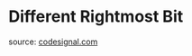 <h1>Different Rightmost Bit</h1>
<p>source: <a href="https://www.codesignal.com/">codesignal.com</a>
